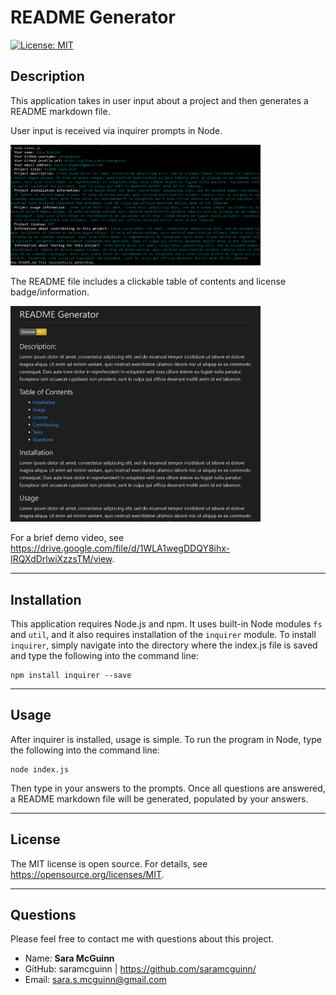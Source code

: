 # README Generator
[![License: MIT](https://img.shields.io/badge/License-MIT-yellow.svg)](https://opensource.org/licenses/MIT)

## Description
This application takes in user input about a project and then generates a README markdown file.

User input is received via inquirer prompts in Node.

<img src="assets/README_Generator_Node_screenshot.jpg" width=400>

The README file includes a clickable table of contents and license badge/information.

<img src="assets/README_Generator_Result_screenshot.jpg" width=400>


For a brief demo video, see https://drive.google.com/file/d/1WLA1wegDDQY8ihx-IRQXdDrlwiXzzsTM/view. 

---

## Installation
This application requires Node.js and npm. It uses built-in Node modules `fs` and `util`, and it also requires installation of the `inquirer` module. To install `inquirer`, simply navigate into the directory where the index.js file is saved and type the following into the command line:

```
npm install inquirer --save
```

---

## Usage
After inquirer is installed, usage is simple. To run the program in Node, type the following into the command line:

```
node index.js
```

Then type in your answers to the prompts. Once all questions are answered, a README markdown file will be generated, populated by your answers.

---

## License
The MIT license is open source. For details, see https://opensource.org/licenses/MIT.

---

## Questions
Please feel free to contact me with questions about this project.

* Name: **Sara McGuinn**
* GitHub: saramcguinn | https://github.com/saramcguinn/
* Email: sara.s.mcguinn@gmail.com
